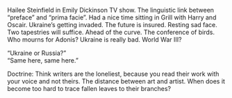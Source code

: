 Hailee Steinfield in Emily Dickinson TV show. The linguistic link between “preface” and “prima facie”. Had a nice time sitting in Grill with Harry and Oscair. Ukraine’s getting invaded. The future is insured. Resting sad face. Two tapestries will suffice. Ahead of the curve. The conference of birds. Who mourns for Adonis? Ukraine is really bad. World War III?

“Ukraine or Russia?”  
“Same here, same here.” 

Doctrine: Think writers are the loneliest, because you read their work with your voice and not theirs. The distance between art and artist. When does it become too hard to trace fallen leaves to their branches?